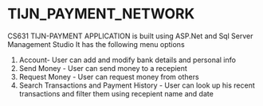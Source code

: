 # TIJN_PAYMENT_NETWORK
CS631
TIJN-PAYMENT APPLICATION is built using ASP.Net and Sql Server Management Studio
It has the following menu options
1) Account- User can add and modify bank details and personal info
2) Send Money - User can send money to a recepient
3) Request Money - User can request money from others
4) Search Transactions and Payment History - User can look up his recent transactions and filter them using recepient name and date

